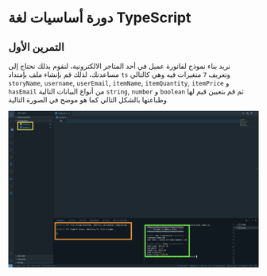 # دورة أساسيات لغة TypeScript

## التمرين الأول

نريد بناء نموذج لفاتورة عميل في أحد المتاجر الالكترونية، لنقوم بذلك نحتاج إلى مساعدتك، لذلك قم بإنشاء ملف بإمتداد `ts` وتعريف `7` متغيرات فيه وهي كالتالي `storyName`, `username`, `userEmail`, `itemName`, `itemQuantity`, `itemPrice` و `hasEmail` من أنواع البيانات التالية `string`, `number` و `boolean` ثم قم بتعيين قيم لها وطباعتها بالشكل التالي كما هو موضح في الصورة التالية

![output](./images/01.png)
